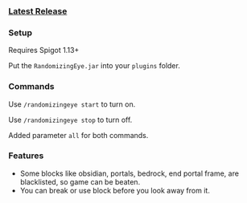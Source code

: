 ### [Latest Release](https://github.com/Shibatsui/Randomizing-Eye-Minecraft-plugin/releases/tag/v1.1)
### Setup
Requires Spigot 1.13+

Put the `RandomizingEye.jar` into your `plugins` folder.
### Commands
Use `/randomizingeye start` to turn on.

Use `/randomizingeye stop` to turn off.

Added parameter `all` for both commands.
### Features
* Some blocks like obsidian, portals, bedrock, end portal frame, are blacklisted, so game can be beaten.
* You can break or use block before you look away from it.

